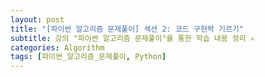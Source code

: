 ```yaml
---
layout: post
title: "[파이썬 알고리즘 문제풀이] 섹션 2: 코드 구현력 기르기"
subtitle: 강의 "파이썬 알고리즘 문제풀이"를 통한 학습 내용 정리 ✍
categories: Algorithm
tags: [파이썬_알고리즘_문제풀이, Python]
---
```

